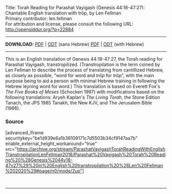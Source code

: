 <html>
<head></head>
<body>
Title: Torah Reading for Parashat Vayigash (Genesis 44:18-47:27): Chantable English translation with trōp, by Len Fellman<br />
Primary contributor: len.fellman<br />
For attribution and license, please consult the following URL: <a href="http://opensiddur.org/?p=22884">http://opensiddur.org/?p=22884</a>
<p />
<hr />

<style type="text/css" media="all">.printfriendly {display: none!important;}</style>

<strong>DOWNLOAD:</strong> 
<a href="https://archive.org/download/ParashatVayigashTorahReadingWithEnglishTranstropilationLenFellman2018/Parashat%20Vayigash%20Torah%20Reading%20%28Genesis%2044v18-47v27%29%20in%20English%20transtropilation%20%28Len%20Fellman%202020%29%20-%20english%20only.pdf">PDF</a> | <a href="https://archive.org/download/ParashatVayigashTorahReadingWithEnglishTranstropilationLenFellman2018/Parashat%20Vayigash%20Torah%20Reading%20%28Genesis%2044v18-47v27%29%20in%20English%20transtropilation%20%28Len%20Fellman%202020%29%20-%20english%20only.odt">ODT</a> (sans Hebrew) 
<a href="https://archive.org/download/ParashatVayigashTorahReadingWithEnglishTranstropilationLenFellman2018/Parashat%20Vayigash%20Torah%20Reading%20%28Genesis%2044v18-47v27%29%20in%20English%20transtropilation%20%28Len%20Fellman%202020%29.pdf">PDF</a> | <a href="https://archive.org/download/ParashatVayigashTorahReadingWithEnglishTranstropilationLenFellman2018/Parashat%20Vayigash%20Torah%20Reading%20%28Genesis%2044v18-47v27%29%20in%20English%20transtropilation%20%28Len%20Fellman%202020%29.odt">ODT</a> (with Hebrew) 

<hr />

This is an English translation of Genesis 44:18-47:27, the Torah reading for Parashat Vayigash, transtropilized. (Transtropilation is the term coined by Len Fellman to describe the process of translating from cantillized Hebrew, as closely as possible, “word for word and <em>trōp</em> for <em>trōp</em>”, with the main purpose being to aid a person with minimal Hebrew training in following the Hebrew leyning word for word.) This translation is based on Everett Fox's <em>The Five Books of Moses</em> (Schocken 1997) with modifications based on the following translations: Aryeh Kaplan's <em>The Living Torah</em>, the Stone Edition Tanach, the JPS 1985 Tanakh, the New KJV, and The Jerusalem Bible (1966).

<h3>Source</h3>

[advanced_iframe securitykey="be1d939e6a1b36109171c7d5503b34cf9147aa7b" enable_external_height_workaround="true" src="https://archive.org/stream/ParashatVayigashTorahReadingWithEnglishTranstropilationLenFellman2018/Parashat%20Vayigash%20Torah%20Reading%20%28Genesis%2044v18-47v27%29%20in%20English%20transtropilation%20%28Len%20Fellman%202020%29#page/n0/mode/2up"]

&nbsp;

<hr />

&nbsp;
</body>
</html>